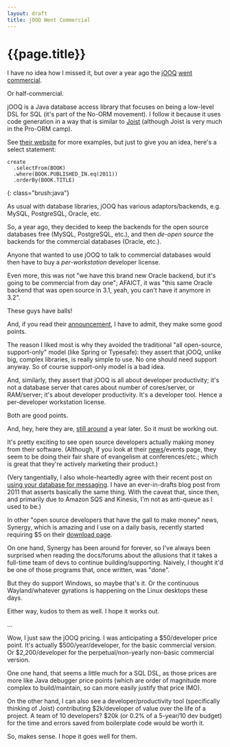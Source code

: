 ```yaml
---
layout: draft
title: jOOQ Went Commercial
---
```


{{page.title}}
==============

I have no idea how I missed it, but over a year ago the [jOOQ](http://www.jooq.org) [went commercial](http://blog.jooq.org/2013/10/09/jooq-3-2-offering-commercial-licensing-and-support/).

Or half-commercial.

jOOQ is a Java database access library that focuses on being a low-level DSL for SQL (it's part of the No-ORM movement). I follow it because it uses code generation in a way that is similar to [Joist](http://www.joist.ws) (although Joist is very much in the Pro-ORM camp).

See [their website](http://www.jooq.org) for more examples, but just to give you an idea, here's a select statement:

    create
      .selectFrom(BOOK)
      .where(BOOK.PUBLISHED_IN.eq(2011))
      .orderBy(BOOK.TITLE)
{: class="brush:java"}

As usual with database libraries, jOOQ has various adaptors/backends, e.g. MySQL, PostgreSQL, Oracle, etc.

So, a year ago, they decided to keep the backends for the open source databases free (MySQL, PostgreSQL, etc.), and then *de-open source* the backends for the commercial databases (Oracle, etc.).

Anyone that wanted to use jOOQ to talk to commercial databases would then have to buy a *per-workstation* developer license.

Even more, this was not "we have this brand new Oracle backend, but it's going to be commercial from day one"; AFAICT, it was "this same Oracle backend that was open source in 3.1, yeah, you can't have it anymore in 3.2".

These guys have balls!

And, if you read their [announcement](http://blog.jooq.org/2013/10/09/jooq-3-2-offering-commercial-licensing-and-support/), I have to admit, they make some good points.

The reason I liked most is why they avoided the traditional "all open-source, support-only" model (like Spring or Typesafe): they assert that jOOQ, unlike big, complex libraries, is really simple to use. No one should need support anyway. So of course support-only model is a bad idea.

And, similarly, they assert that jOOQ is all about developer productivity; it's not a database server that cares about number of cores/server, or RAM/server; it's about developer productivity. It's a developer tool. Hence a per-developer workstation license.

Both are good points.

And, hey, here they are, [still around](http://blog.jooq.org/2014/09/30/the-caveats-of-dual-licensing/) a year later. So it must be working out.

It's pretty exciting to see open source developers actually making money from their software. (Although, if you look at their [news](http://www.jooq.org/news)/events page, they seem to be doing their fair share of evangelism at conferences/etc.; which is great that they're actively marketing their product.)

(Very tangentially, I also whole-heartedly agree with their recent post on [using your database for messaging](http://blog.jooq.org/2014/09/26/using-your-rdbms-for-messaging-is-totally-ok/). I have an ever-in-drafts blog post from 2011 that asserts basically the same thing. With the caveat that, since then, and primarily due to Amazon SQS and Kinesis, I'm not as anti-queue as I used to be.)

In other "open source developers that have the gall to make money" news, Synergy, which is amazing and I use on a daily basis, recently started requiring $5 on their [download page](http://synergy-project.org/download/).

On one hand, Synergy has been around for forever, so I've always been surprised when reading the docs/forums about the allusions that it takes a full-time team of devs to continue building/supporting. Naively, I thought it'd be one of those programs that, once written, was "done".

But they do support Windows, so maybe that's it. Or the continuous Wayland/whatever gyrations is happening on the Linux desktops these days.

Either way, kudos to them as well. I hope it works out.

...

Wow, I just saw the jOOQ pricing. I was anticipating a $50/developer price point. It's actually $500/year/developer, for the basic commercial version. Or $2,200/developer for the perpetual/non-yearly non-basic commercial version. 

One one hand, that seems a little much for a SQL DSL, as those prices are more like Java debugger price points (which are order of magnitude more complex to build/maintain, so can more easily justify that price IMO).

On the other hand, I can also see a developer/productivity tool (specifically thinking of Joist) contributing $2k/developer of value over the life of a project. A team of 10 developers? $20k (or 0.2% of a 5-year/10 dev budget) for the time and errors saved from boilerplate code would be worth it.

So, makes sense. I hope it goes well for them.



